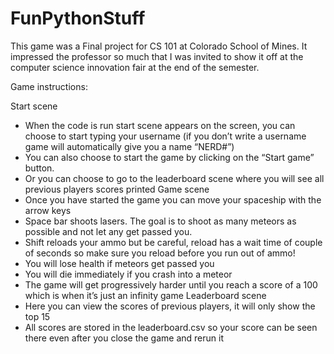 # FunPythonStuff
This game was a Final project for CS 101 at Colorado School of Mines. It impressed the professor so much that I was invited to show it off at the computer science 
innovation fair at the end of the semester. 

Game instructions:

Start scene
-	When the code is run start scene appears on the screen, you can choose to start typing your username (if you don’t write a username game will automatically 
give you a name “NERD#”)
-	You can also choose to start the game by clicking on the “Start game” button.
-	Or you can choose to go to the leaderboard scene where you will see all previous players scores printed
Game scene
-	Once you have started the game you can move your spaceship with the arrow keys
-	Space bar shoots lasers. The goal is to shoot as many meteors as possible and not let any get passed you. 
-	Shift reloads your ammo but be careful, reload has a wait time of couple of seconds so make sure you reload before you run out of ammo!
-	You will lose health if meteors get passed you
-	You will die immediately if you crash into a meteor
-	The game will get progressively harder until you reach a score of a 100 which is when it’s just an infinity game
Leaderboard scene
-	Here you can view the scores of previous players, it will only show the top 15
-	All scores are stored in the leaderboard.csv so your score can be seen there even after you close the game and rerun it
